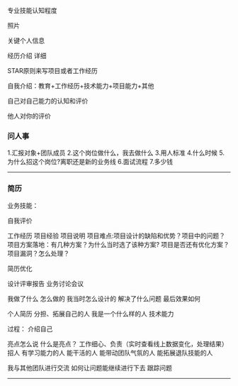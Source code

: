 专业技能认知程度

照片

关键个人信息

经历介绍 详细

STAR原则来写项目或者工作经历



自我介绍：教育+工作经历+技术能力+项目能力+其他

自己对自己能力的认知和评价

他人对你的评价





### 问人事

1.汇报对象+团队成员
2.这个岗位做什么，我去做什么
3.用人标准
4.什么时候
5.为什么招这个岗位?离职还是新的业务线
6.面试流程
7.多少钱

-----------------------------------------

### 简历

业务技能：

自我评价

工作经历
项目经验
	项目说明
		项目难点:项目设计的缺陷和优势？项目中的问题？
		项目方案落地：有几种方案？为什么当时选了该种方案?
		项目是否还有优化方案？
		项目漏洞？怎么处理？

简历优化

设计评审报告
业务讨论会议

我做了什么
怎么做的
我当时怎么设计的
解决了什么问题
最后效果如何

个人简历
	分担、拓展自己的人
	我是一个什么样的人
	技术能力

过程：
	介绍自己

亮点怎么说
	什么是亮点？
		工作细心、负责（实时查看线上数据变化，处理结果）
	招人
		有学习能力的人
		能干活的人
		能带动团队气氛的人
		能拓展退队技能的人

我与其他团队进行交流
	如何让问题能继续进行下去
	跟踪问题

------------------------



